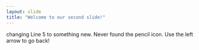 ```yaml
---
layout: slide
title: "Welcome to our second slide!"
---
```

changing Line 5 to something new. Never found the pencil icon.
Use the left arrow to go back!
